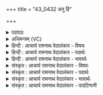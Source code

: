 +++
title = "43_0432 अनु हि"

+++
<details><summary>पदपाठः</summary>

अ꣡नु꣢꣯। हि। त्वा꣣। सुत꣢म्। सो꣣म। म꣡दा꣢꣯मसि। म꣣हे꣢। स꣣मर्यरा꣡ज्ये꣢। स꣣मर्य। रा꣡ज्ये꣢꣯। वा꣡जा꣢꣯न्। अ꣣भि꣢। प꣣वमान। प्र꣢। गा꣣हसे। ४३२।
</details>

<details><summary>अधिमन्त्रम् (VC)</summary>

- पवमानः सोमः
- ऋण0त्रसदस्यू
- त्रिपदा अनुष्टुप्पिपीलिकामध्या
- गान्धारः
- ऐन्द्रं काण्डम्
</details>

<details><summary>हिन्दी : आचार्य रामनाथ वेदालंकार - विषयः</summary>

अगले मन्त्र मेंसोम नाम से परमात्मा, जीवात्मा और राजा को सम्बोधित किया गया है।
</details>

<details><summary>हिन्दी : आचार्य रामनाथ वेदालंकार - पदार्थः</summary>

पदार्थान्वयभाषाः -  हे (सोम) परमात्मन्, जीवात्मन् वा राजन् ! (सुतम्) अभिषिक्त किये हुए (त्वा) तुम्हारा (अनु) अनुगमन करके, हम (महे) महान् (समर्यराज्ये) देवासुरसंग्राम में कुशल दिव्य भावों व वीर क्षत्रियों के राज्य में (मदामसि हि) निश्चय ही आनन्द लाभ करते हैं। हे (पवमान) पवित्रकर्ता देव ! तुम (वाजान् अभि) हमें बल, विज्ञान वा ऐश्वर्य प्राप्त कराने के लिए (प्र गाहसे) प्रकृष्ट रूप से आलोडित करते हो अर्थात् आलोडित करके क्रियाशील बना देते हो ॥६॥ इस मन्त्र में अर्थश्लेष अलङ्कार है ॥६॥
</details>

<details><summary>हिन्दी : आचार्य रामनाथ वेदालंकार - भावार्थः</summary>

भावार्थभाषाः -  परमात्मा, जीवात्मा और वीर मनुष्य को राजा के पद पर अभिषिक्त करके संग्राम-कुशल वीरभावों व वीरजनों के राज्य में निवास करते हुए हम देवासुरसंग्राम में विजय और उत्कर्ष पायें ॥६॥
</details>

<details><summary>संस्कृत : आचार्य रामनाथ वेदालंकार - विषयः</summary>

अथ सोमनाम्ना परमात्मानं जीवात्मानं राजानं च सम्बोधयति।
</details>

<details><summary>संस्कृत : आचार्य रामनाथ वेदालंकार - पदार्थः</summary>

पदार्थान्वयभाषाः -  हे (सोम) परमात्मन् जीवात्मन् राजन् वा ! (सुतम्) अभिषिक्तम् (त्वा) त्वाम् (अनु) अनुगम्य (महे) महति (समर्यराज्ये) समर्याणां देवासुरसमरे कुशलानां देवभावानां क्षत्रिययोद्धॄणां वा राज्ये। समर प्रातिपदिकात् कुशलार्थे यत्। वयम् (मदामसि हि) निश्चयेन मदामः आनन्दमुपलभामहे। अत्र हि-योगान्निघाताभावः। हे (पवमान) पवित्रकर्तः देव ! त्वम् (वाजान् अभि) बलानि विज्ञानानि ऐश्वर्याणि वा अभिप्रापयितुम् (प्र गाहसे) अस्मान् प्रकर्षेण आलोडयसि, आलोड्य क्रियाशीलान् करोषीति भावः ॥६॥ अत्र अर्थश्लेषालङ्कारः ॥६॥
</details>

<details><summary>संस्कृत : आचार्य रामनाथ वेदालंकार - भावार्थः</summary>

भावार्थभाषाः -  परमात्मानं जीवात्मानं वीरं मनुष्यं वा राजपदेऽभिषिच्य संग्रामकुशलानां वीरभावानां वीरजनानां च राज्ये निवसन्तो वयं देवासुरसंग्रामे विजयमुत्कर्षं च प्राप्नुयाम ॥६॥
</details>

<details><summary>संस्कृत : आचार्य रामनाथ वेदालंकार - पादटिप्पनी</summary>

टिप्पणी:   १. ऋ० ९।११०।२; साम० १३६६।
</details>